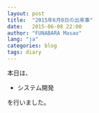 ```yaml
---
layout: post
title:  "2015年6月8日の出来事"
date:   2015-06-08 22:00
author: "FUNABARA Masao"
lang: "ja"
categories: blog
tags: diary
---
```


本日は、

* システム開発

を行いました。
